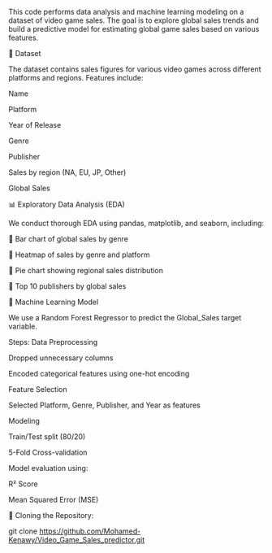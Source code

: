 This code performs data analysis and machine learning modeling on a dataset of video game sales. The goal is to explore global sales trends and build a predictive model for estimating global game sales based on various features.

📂 Dataset

The dataset contains sales figures for various video games across different platforms and regions. Features include:

Name

Platform

Year of Release

Genre

Publisher

Sales by region (NA, EU, JP, Other)

Global Sales

📊 Exploratory Data Analysis (EDA)

We conduct thorough EDA using pandas, matplotlib, and seaborn, including:

📌 Bar chart of global sales by genre

📌 Heatmap of sales by genre and platform

📌 Pie chart showing regional sales distribution

📌 Top 10 publishers by global sales

🤖 Machine Learning Model

We use a Random Forest Regressor to predict the Global_Sales target variable.

Steps:
Data Preprocessing

Dropped unnecessary columns

Encoded categorical features using one-hot encoding

Feature Selection

Selected Platform, Genre, Publisher, and Year as features

Modeling

Train/Test split (80/20)

5-Fold Cross-validation

Model evaluation using:

R² Score

Mean Squared Error (MSE)

🔁 Cloning the Repository:

git clone https://github.com/Mohamed-Kenawy/Video_Game_Sales_predictor.git

